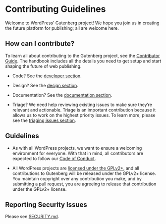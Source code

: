 # Contributing Guidelines

Welcome to WordPress' Gutenberg project! We hope you join us in creating the future platform for publishing; all are welcome here.

## How can I contribute?

To learn all about contributing to the Gutenberg project, see the [Contributor Guide](/docs/contributors/README.md). The handbook includes all the details you need to get setup and start shaping the future of web publishing.

-   Code? See the [developer section](/docs/contributors/code/README.md).

-   Design? See the [design section](/docs/contributors/design/README.md).

-   Documentation? See the [documentation section](/docs/contributors/documentation/README.md).

-   Triage? We need help reviewing existing issues to make sure they’re relevant and actionable. Triage is an important contribution because it allows us to work on the highest priority issues. To learn more, please see the [triaging issues section](docs/contributors/triage.md).

## Guidelines

-   As with all WordPress projects, we want to ensure a welcoming environment for everyone. With that in mind, all contributors are expected to follow our [Code of Conduct](/CODE_OF_CONDUCT.md).

-   All WordPress projects are [licensed under the GPLv2+](/LICENSE.md), and all contributions to Gutenberg will be released under the GPLv2+ license. You maintain copyright over any contribution you make, and by submitting a pull request, you are agreeing to release that contribution under the GPLv2+ license.

## Reporting Security Issues

Please see [SECURITY.md](/SECURITY.md).
